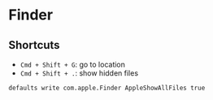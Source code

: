 # Finder

## Shortcuts

- `Cmd + Shift + G`: go to location
- `Cmd + Shift + .`: show hidden files

```shell
defaults write com.apple.Finder AppleShowAllFiles true
```
